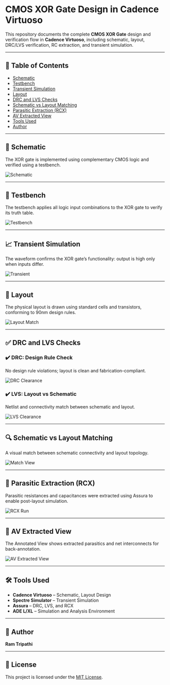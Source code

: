 # CMOS XOR Gate Design in Cadence Virtuoso

This repository documents the complete **CMOS XOR Gate** design and verification flow in **Cadence Virtuoso**, including schematic, layout, DRC/LVS verification, RC extraction, and transient simulation.

---

## 📁 Table of Contents  
- [Schematic](#schematic)  
- [Testbench](#testbench)  
- [Transient Simulation](#transient-simulation)  
- [Layout](#layout)  
- [DRC and LVS Checks](#drc-and-lvs-checks)  
- [Schematic vs Layout Matching](#schematic-vs-layout-matching)  
- [Parasitic Extraction (RCX)](#parasitic-extraction-rcx)  
- [AV Extracted View](#av-extracted-view)  
- [Tools Used](#tools-used)  
- [Author](#author)

---

## 🧩 Schematic  
The XOR gate is implemented using complementary CMOS logic and verified using a testbench.

![Schematic](./XOR_Gate_Schematic.png)

---

## 🧪 Testbench  
The testbench applies all logic input combinations to the XOR gate to verify its truth table.

![Testbench](./xOR_Tb.png)

---

## 📈 Transient Simulation  
The waveform confirms the XOR gate’s functionality: output is high only when inputs differ.

![Transient](./XOR_Transient.png)

---

## 🧱 Layout  
The physical layout is drawn using standard cells and transistors, conforming to 90nm design rules.

![Layout Match](./layout%20and%20schematic%20match.png)

---

## ✅ DRC and LVS Checks  

### ✔️ DRC: Design Rule Check  
No design rule violations; layout is clean and fabrication-compliant.

![DRC Clearance](./DRC_Clearance.png)

### ✔️ LVS: Layout vs Schematic  
Netlist and connectivity match between schematic and layout.

![LVS Clearance](./LVS_Clearance.png)

---

## 🔍 Schematic vs Layout Matching  
A visual match between schematic connectivity and layout topology.

![Match View](./layout%20and%20schematic%20match.png)

---

## 🧠 Parasitic Extraction (RCX)  
Parasitic resistances and capacitances were extracted using Assura to enable post-layout simulation.

![RCX Run](./RCX_Run.png)

---

## 🧾 AV Extracted View  
The Annotated View shows extracted parasitics and net interconnects for back-annotation.

![AV Extracted View](./AV_Extracted_view.png)

---

## 🛠️ Tools Used  
- **Cadence Virtuoso** – Schematic, Layout Design  
- **Spectre Simulator** – Transient Simulation  
- **Assura** – DRC, LVS, and RCX  
- **ADE L/XL** – Simulation and Analysis Environment

---

## 👤 Author  

**Ram Tripathi**  


---

## 📄 License  
This project is licensed under the [MIT License](./LICENSE).
